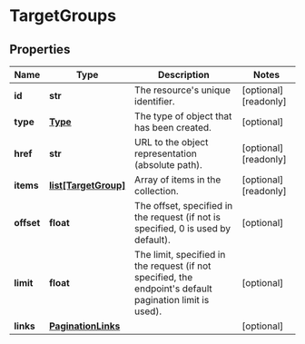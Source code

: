 # TargetGroups

## Properties
| Name | Type | Description | Notes |
| ------------ | ------------- | ------------- | ------------- |
| **id** | **str** | The resource&#39;s unique identifier. | [optional] [readonly]  |
| **type** | [**Type**](Type.md) | The type of object that has been created. | [optional]  |
| **href** | **str** | URL to the object representation (absolute path). | [optional] [readonly]  |
| **items** | [**list[TargetGroup]**](TargetGroup.md) | Array of items in the collection. | [optional] [readonly]  |
| **offset** | **float** | The offset, specified in the request (if not is specified, 0 is used by default). | [optional]  |
| **limit** | **float** | The limit, specified in the request (if not specified, the endpoint&#39;s default pagination limit is used). | [optional]  |
| **links** | [**PaginationLinks**](PaginationLinks.md) |  | [optional]  |


